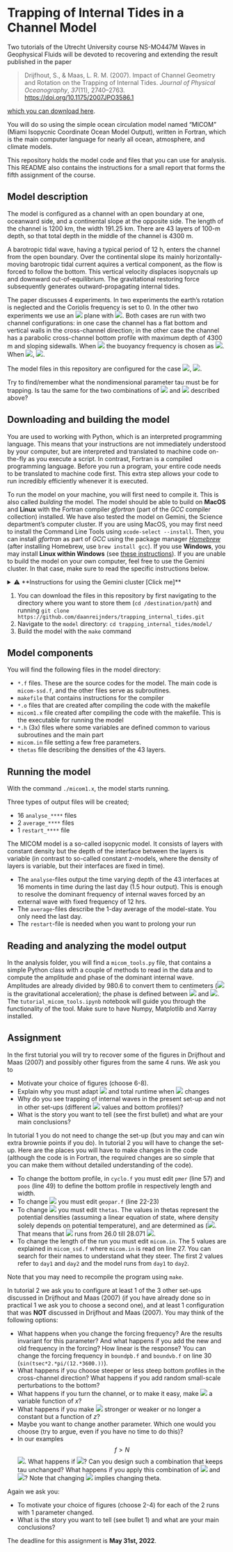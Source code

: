 # Trapping of Internal Tides in a Channel Model

Two tutorials of the Utrecht University course NS-MO447M Waves in Geophysical Fluids will be devoted to recovering and extending the result published in the paper

> Drijfhout, S., & Maas, L. R. M. (2007). Impact of Channel Geometry and Rotation on the Trapping of Internal Tides. *Journal of Physical Oceanography*, *37*(11), 2740–2763. https://doi.org/10.1175/2007JPO3586.1

[which you can download here](https://webspace.science.uu.nl/~maas0131/files/drijfhoutmaas07jpo%5bsmallpdf.com%5d.pdf).

You will do so using the simple ocean circulation model named “MICOM” (Miami Isopycnic Coordinate Ocean Model Output), written in Fortran, which is the main computer language for nearly all ocean, atmosphere, and climate models.

This repository holds the model code and files that you can use for analysis. This README also contains the instructions for a small report that forms the fifth assignment of the course.



## Model description

The model is configured as a channel with an open boundary at one, oceanward side, and a continental slope at the opposite side. The length of the channel is 1200 km, the width 191.25 km. There are 43 layers of 100-m depth, so that total depth in the middle of the channel is 4300 m. 

A barotropic tidal wave, having a typical period of 12 h, enters the channel from the open boundary. Over the continental slope its mainly horizontally-moving barotropic tidal current aquires a vertical component, as the flow is forced to follow the bottom. This vertical velocity displaces isopycnals up and downward out-of-equilibrium. The gravitational restoring force subsequently generates outward-propagating internal tides. 

The paper discusses 4 experiments. In two experiments the earth’s rotation is neglected and the Coriolis frequency is set to 0. In the other two experiments we use an <img src="https://render.githubusercontent.com/render/math?math={f}"> plane with <img src="https://render.githubusercontent.com/render/math?math={f = 10^{-4}\ \rm{s}^{-1}}">. Both cases are run with two channel configurations: in one case the channel has a flat bottom and vertical walls in the cross-channel direction; in the other case the channel has a parabolic cross-channel bottom profile with maximum depth of 4300 m and sloping sidewalls. When <img src="https://render.githubusercontent.com/render/math?math={f=0}"> the buoyancy frequency is chosen as <img src="https://render.githubusercontent.com/render/math?math={N = 3.05 \times 10^{-3}\ \rm{s}^{-1}}">. When <img src="https://render.githubusercontent.com/render/math?math={f = 10^{-4}\ \rm{s}^{-1}}">,  <img src="https://render.githubusercontent.com/render/math?math={N= 2.2 \times 10^{-3}\ \rm{s}^{-1}}">. 

The model files in this repository are configured for the case <img src="https://render.githubusercontent.com/render/math?math={f = 10^{-4}\ \rm{s}^{-1}}">, <img src="https://render.githubusercontent.com/render/math?math={N = 2.2 \times 10^{-3}\ \rm{s}^{-1}}">. 

Try to find/remember what the nondimensional parameter tau must be for trapping. Is tau the same for the two combinations of <img src="https://render.githubusercontent.com/render/math?math={f}"> and <img src="https://render.githubusercontent.com/render/math?math={N}"> described above?

##  Downloading and building the model

You are used to working with Python, which is an interpreted programming language. This means that your instructions are not immediately understood by your computer, but are interpreted and translated to machine code on-the-fly as you execute a script. In contrast, Fortran is a compiled programming language. Before you run a program, your entire code needs to be translated to machine code first. This extra step allows your code to run incredibly efficiently whenever it is executed.

To run the model on your machine, you will first need to compile it. This is also called *building* the model. The model should be able to build on **MacOS** and **Linux** with the Fortran compiler *gfortran* (part of the *GCC* compiler collection) installed. We have also tested the model on Gemini, the Science department’s computer cluster. If you are using MacOS, you may first need to install the Command Line Tools using `xcode-select --install`. Then, you can install _gfortran_ as part of _GCC_ using the package manager _[Homebrew](https://brew.sh)_ (after installing Homebrew, use `brew install gcc`). If you use **Windows**, you may install **Linux within Windows** (see [these instructions](https://docs.microsoft.com/en-us/windows/wsl/about)). If you are unable to build the model on your own computer, feel free to use the Gemini cluster. In that case, make sure to read the specific instructions below.

<details>
  <summary>⚠️ **Instructions for using the Gemini cluster [Click me]**</summary>

  ### Logging in
  1. Open a Terminal.
  2. Connect to the Gemini cluster by typing `ssh 1234567@gemini.science.uu.nl` using your Solis-ID in place of 1234567.
  3. Type your Solis-ID password.
  4. You're in! Your home directory is `/nethome/1234567`. It has a quotum of 2GB. If you need to temporarily store large amounts of data, create a personal scratch folder on the scratch disk: `mkdir /scratch/1234567`. Please do not store data on scratch folders for longer than 2 weeks.

  ### Running Jupyter Lab on the cluster
  You can use Jupyter Lab on the cluster. This allows you to easily analyze the model output. 
  1. To do so, you must first load _Conda_: `module load miniconda/3`. Initialize Conda by typing `conda init bash`. You may need to open another bash-shell: type `bash`. You can tell that Conda is loaded when `(base)` is being shown in front of the interpreter.
  2. Start Jupyter: `jupyter lab --no-browser.`
  3. Take note of the Jupyter port number that has been assigned (the four digits in the X's in http://127.0.0.1:XXXX) and the token (the long string after `token=`).
  4. Open a new terminal window or tab on your local computer. In this terminal we set up an SSH tunnel.
  5. Pick a random number YYYY between 8000 and 9000. This will be our SSH port number for the tunnel. Try another number if something fails.
  6. On your local machine, type `ssh -A -L YYYY:localhost:XXXX 1234567@gemini.science.uu.nl`
  7. Open a browser on your local computer and go to `localhost:YYYY`, where `YYYY` is your chosen portnumber. When asked for a password/token, use the one that you noted in step 2.

More info can be found here: https://github.com/OceanParcels/UtrechtTeam/wiki/How-to-run-parcels-on-lorenz,-gemini-and-cartesius#gemini

</details>




1. You can download the files in this repository by first navigating to the directory where you want to store them (`cd /destination/path`) and running `git clone https://github.com/daanreijnders/trapping_internal_tides.git`
2. Navigate to the `model` directory: `cd trapping_internal_tides/model/`
3. Build the model with the `make` command



## Model components

You will find the following files in the model directory:

- `*.f` files. These are the source codes for the model. The main code is `micom-ssd.f`, and the other files serve as subroutines.
- `makefile` that contains instructions for the compiler
- `*.o` files that are created after compiling the code with the makefile
- `micom1.x` file created after compiling the code with the makefile. This is the executable for running the model
- `*.h` (3x) files where some variables are defined common to various subroutines and the main part
- `micom.in` file setting a few free parameters.
- `thetas` file describing the densities of the 43 layers.



## Running the model

With the command `./micom1.x`, the model starts running.

Three types of output files will be created;

- 16 `analyse_****` files
- 2 `average_****` files
- 1 `restart_****` file

 The MICOM model is a so-called isopycnic model. It consists of layers with constant density but the depth of the interface between the layers is variable (in contrast to so-called constant z-models, where the density of layers is variable, but their interfaces are fixed in time).

- The `analyse`-files output the time varying depth of the 43 interfaces at 16 moments in time during the last day (1.5 hour output). This is enough to resolve the dominant frequency of internal waves forced by an external wave with fixed frequency of 12 hrs.
- The `average`-files describe the 1-day average of the model-state. You only need the last day.
- The `restart`-file is needed when you want to prolong your run



## Reading and analyzing the model output

In the analysis folder, you will find a `micom_tools.py` file, that contains a simple Python class with a couple of methods to read in the data and to compute the amplitude and phase of the dominant internal wave. Amplitudes are already divided by 980.6 to convert them to centimeters (<img src="https://render.githubusercontent.com/render/math?math={g = 9.806 \ \rm{m/s^2}}"> is the gravitational acceleration); the phase is defined between <img src="https://render.githubusercontent.com/render/math?math={-\pi}"> and <img src="https://render.githubusercontent.com/render/math?math={\pi}">. The `tutorial_micom_tools.ipynb` notebook will guide you through the functionality of the tool. Make sure to have Numpy, Matplotlib and Xarray installed.



## Assignment

In the first tutorial you will try to recover some of the figures in Drijfhout and Maas (2007) and possibly other figures from the same 4 runs. We ask you to

- Motivate your choice of figures (choose 6-8).
- Explain why you must adapt <img src="https://render.githubusercontent.com/render/math?math={N}"> and total runtime when <img src="https://render.githubusercontent.com/render/math?math={f}"> changes
- Why do you see trapping of internal waves in the present set-up and not in other set-ups (different <img src="https://render.githubusercontent.com/render/math?math={f}"> values and bottom profiles)?
- What is the story you want to tell (see the first bullet) and what are your main conclusions?

 In tutorial 1 you do not need to change the set-up (but you may and can win extra brownie points if you do). In tutorial 2 you will have to change the set-up. Here are the places you will have to make changes in the code (although the code is in Fortran, the required changes are so simple that you can make them without detailed understanding of the code).

- To change the bottom profile, in `cyclo.f` you must edit `pmer` (line 57) and `poos` (line 49) to define the bottom profile in respectively length and width.
- To change <img src="https://render.githubusercontent.com/render/math?math={f}"> you must edit `geopar.f` (line 22-23)
- To change <img src="https://render.githubusercontent.com/render/math?math={N}"> you must edit `thetas`. The values in thetas represent the potential densities (assuming a linear equation of state, where density solely depends on potential temperature), and are determined as (<img src="https://render.githubusercontent.com/render/math?math={\sigma_0-1000)/1000}">. That means that <img src="https://render.githubusercontent.com/render/math?math={1000*\sigma_0}"> runs from 26.0 till 28.071 <img src="https://render.githubusercontent.com/render/math?math={\rm{kg}/{m}^3}">. 
- To change the length of the run you must edit `micom.in`. The 5 values are explained in `micom_ssd.f` where `micom.in` is read on line 27. You can search for their names to understand what they steer. The first 2 values refer to `day1` and `day2` and the model runs from `day1` to `day2`.

Note that you may need to recompile the program using `make`.

In tutorial 2 we ask you to configure at least 1 of the 3 other set-ups discussed in Drijfhout and Maas (2007) (if you have already done so in practical 1 we ask you to choose a second one), and at least 1 configuration that was **NOT** discussed in Drijfhout and Maas (2007). You may think of the following options: 

- What happens when you change the forcing frequency? Are the results invariant for this parameter? And what happens if you add the new and old frequency in the forcing? How linear is the response?
  You can change the forcing frequency in `boundpb.f` and `boundvb.f` on line 30 (`sin(tsec*2.*pi/(12.*3600.))`).
- What happens if you choose steeper or less steep bottom profiles in the cross-channel direction? What happens if you add random small-scale perturbations to the bottom?
- What happens if you turn the channel, or to make it easy, make <img src="https://render.githubusercontent.com/render/math?math={f}"> a variable function of *x*?
- What happens if you make <img src="https://render.githubusercontent.com/render/math?math={N}"> stronger or weaker or no longer a constant but a function of *z*?
- Maybe you want to change another parameter. Which one would you choose (try to argue, even if you have no time to do this)?
- In our examples $$ f > N$$ <img src="https://render.githubusercontent.com/render/math?math={N  f}">. What happens if <img src="https://render.githubusercontent.com/render/math?math={f = 10 \times N}">? Can you design such a combination that keeps tau unchanged? What happens if you apply this combination of <img src="https://render.githubusercontent.com/render/math?math={f}"> and <img src="https://render.githubusercontent.com/render/math?math={N}">? Note that changing <img src="https://render.githubusercontent.com/render/math?math={N}"> implies changing theta.

Again we ask you:

- To motivate your choice of figures (choose 2-4) for each of the 2 runs with 1 parameter changed.
- What is the story you want to tell (see bullet 1) and what are your main conclusions?

The deadline for this assignment is **May 31st, 2022**.
